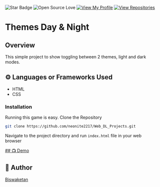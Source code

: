 ![Star Badge](https://img.shields.io/static/v1?label=%F0%9F%8C%9F&message=If%20Useful&style=style=flat&color=BC4E99)
![Open Source Love](https://badges.frapsoft.com/os/v1/open-source.svg?v=103)
[![View My Profile](https://img.shields.io/badge/View-My_Profile-green?logo=GitHub)](https://github.com/neonite2217)
[![View Repositories](https://img.shields.io/badge/View-My_Repositories-blue?logo=GitHub)](https://github.com/neonite2217?tab=repositories)

# Themes Day & Night

## Overview
This simple project to show toggling between 2 themes, light and dark modes.

## ⚙️ Languages or Frameworks Used
<ul>
    <li>HTML</li>
    <li>CSS</li>
</ul>

### Installation
Running this game is easy.
Clone the Repository

```sh
git clone https://github.com/neonite2217/Web_DL_Projects.git
```

Navigate to the project directory and run `index.html` file in your web browser

[## 📺 Demo](https://mode-changer-ten.vercel.app/)



## 🤖 Author
[Biswaketan](https://github.com/neonite2217/)



